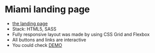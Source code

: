 # Miami landing page
- [the landing page](https://www.figma.com/file/nHz8bflIwJaWP3P99vKTH5/miami_home_new)
- Stack: HTML5, SASS
- Fully responsive layout was made by using CSS Grid and Flexbox
- All buttons and links are interactive
- You could check [DEMO](https://yurastt1.github.io/layout_dia/)
